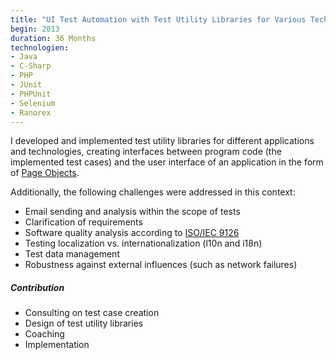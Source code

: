 ```yaml
---
title: "UI Test Automation with Test Utility Libraries for Various Technologies and Languages"
begin: 2013
duration: 36 Months
technologien:
- Java
- C-Sharp
- PHP
- JUnit
- PHPUnit
- Selenium
- Ranorex
---
```


I developed and implemented test utility libraries for different applications and technologies, creating interfaces between program code (the implemented test cases) and the user interface of an application in the form of [Page Objects](https://www.martinfowler.com/bliki/PageObject.html).

Additionally, the following challenges were addressed in this context:
- Email sending and analysis within the scope of tests
- Clarification of requirements
- Software quality analysis according to [ISO/IEC 9126](https://en.wikipedia.org/wiki/ISO/IEC_9126)
- Testing localization vs. internationalization (l10n and i18n)
- Test data management
- Robustness against external influences (such as network failures)

##### Contribution
- Consulting on test case creation
- Design of test utility libraries
- Coaching
- Implementation
